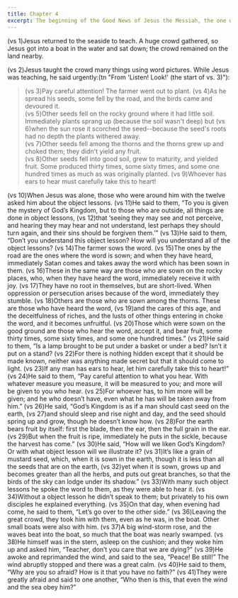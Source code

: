 ```yaml
---
title: Chapter 4
excerpt: The beginning of the Good News of Jesus the Messiah, the one with God's own authority, the Son of God.
---
```


(vs 1)Jesus returned to the seaside to teach.  A huge crowd gathered, so Jesus got into a boat in the water and sat down; the crowd remained on the land nearby.

(vs 2)Jesus taught the crowd many things using word pictures.  While Jesus was teaching, he said urgently:(tn "From 'Listen! Look!' (the start of vs. 3)"):

> (vs 3)Pay careful attention!
> The farmer went out to plant.  (vs 4)As he spread his seeds, some fell by the road, and the birds came and devoured it.  
> (vs 5)Other seeds fell on the rocky ground where it had little soil.  Immediately plants sprang up (because the soil wasn't deep) but (vs 6)when the sun rose it scorched the seed--because the seed's roots had no depth the plants withered away.  
> (vs 7)Other seeds fell among the thorns and the thorns grew up and choked them; they didn't yield any fruit.  
> (vs 8)Other seeds fell into good soil, grew to maturity, and yielded fruit.  Some produced thirty times, some sixty times, and some one hundred times as much as was originally planted.
> (vs 9)Whoever has ears to hear must carefully take this to heart!

(vs 10)When Jesus was alone, those who were around him with the twelve asked him about the object lessons.  (vs 11)He said to them, “To you is given the mystery of God’s Kingdom, but to those who are outside, all things are done in object lessons,  (vs 12)that ‘seeing they may see and not perceive, and hearing they may hear and not understand, lest perhaps they should turn again, and their sins should be forgiven them.’”  (vs 13)He said to them, “Don’t you understand this object lesson? How will you understand all of the object lessons?  (vs 14)The farmer sows the word.  (vs 15)The ones by the road are the ones where the word is sown; and when they have heard, immediately Satan comes and takes away the word which has been sown in them.  (vs 16)These in the same way are those who are sown on the rocky places, who, when they have heard the word, immediately receive it with joy.  (vs 17)They have no root in themselves, but are short-lived. When oppression or persecution arises because of the word, immediately they stumble.  (vs 18)Others are those who are sown among the thorns. These are those who have heard the word,  (vs 19)and the cares of this age, and the deceitfulness of riches, and the lusts of other things entering in choke the word, and it becomes unfruitful.  (vs 20)Those which were sown on the good ground are those who hear the word, accept it, and bear fruit, some thirty times, some sixty times, and some one hundred times.”  (vs 21)He said to them, “Is a lamp brought to be put under a basket or under a bed? Isn’t it put on a stand?  (vs 22)For there is nothing hidden except that it should be made known, neither was anything made secret but that it should come to light.  (vs 23)If any man has ears to hear, let him carefully take this to heart!”  (vs 24)He said to them, “Pay careful attention to what you hear. With whatever measure you measure, it will be measured to you; and more will be given to you who hear.  (vs 25)For whoever has, to him more will be given; and he who doesn’t have, even what he has will be taken away from him.”  (vs 26)He said, “God’s Kingdom is as if a man should cast seed on the earth,  (vs 27)and should sleep and rise night and day, and the seed should spring up and grow, though he doesn’t know how.  (vs 28)For the earth bears fruit by itself: first the blade, then the ear, then the full grain in the ear.  (vs 29)But when the fruit is ripe, immediately he puts in the sickle, because the harvest has come.”  (vs 30)He said, “How will we liken God’s Kingdom? Or with what object lesson will we illustrate it?  (vs 31)It’s like a grain of mustard seed, which, when it is sown in the earth, though it is less than all the seeds that are on the earth,  (vs 32)yet when it is sown, grows up and becomes greater than all the herbs, and puts out great branches, so that the birds of the sky can lodge under its shadow.”  (vs 33)With many such object lessons he spoke the word to them, as they were able to hear it.  (vs 34)Without a object lesson he didn’t speak to them; but privately to his own disciples he explained everything.  (vs 35)On that day, when evening had come, he said to them, “Let’s go over to the other side.”  (vs 36)Leaving the great crowd, they took him with them, even as he was, in the boat. Other small boats were also with him.  (vs 37)A big wind-storm rose, and the waves beat into the boat, so much that the boat was nearly swamped.  (vs 38)He himself was in the stern, asleep on the cushion; and they woke him up and asked him, “Teacher, don’t you care that we are dying?”  (vs 39)He awoke and reprimanded the wind, and said to the sea, “Peace! Be still!” The wind abruptly stopped and there was a great calm.  (vs 40)He said to them, “Why are you so afraid? How is it that you have no faith?”  (vs 41)They were greatly afraid and said to one another, “Who then is this, that even the wind and the sea obey him?” ﻿
